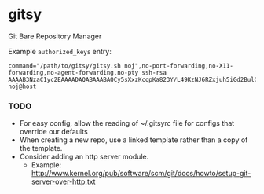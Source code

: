 gitsy
=====

Git Bare Repository Manager

Example `authorized_keys` entry:

```
command="/path/to/gitsy/gitsy.sh noj",no-port-forwarding,no-X11-forwarding,no-agent-forwarding,no-pty ssh-rsa AAAAB3NzaC1yc2EAAAADAQABAAABAQCy5sXxzKcqpKa823Y/L49KzNJ6RZxjuh5iGd2Bul0Mp934AE/Z1TkaoWfUorVg3m8YV0tzKPrF+W64/lBYGPc7O3MqORnAjhQIBcwKilJkmqeThe+DlRtD1yCLSvItweEaD72gtbnkPMOLLek2weJ9rqyl0U5kmIhMyhd77ZmTwLK5y+1IO/3LKX4en4d2pmotTOFuBSvYZYgVpaR6zC1S55IxvlQ6QpHNjOXxAsJXPZtM6MBNZx/jFBhRwq4JodBbL854iA5UPIHdHAGpo2bPqZTHv2vTKG34PPQu5cHSE+icMY0PPdJRSd+eaMp7XmudkXIlyDipRiRvJCBUiLTv noj@host
```

### TODO

* For easy config, allow the reading of ~/.gitsyrc file for configs that override our defaults
* When creating a new repo, use a linked template rather than a copy of the template.
* Consider adding an http server module.
	* Example: http://www.kernel.org/pub/software/scm/git/docs/howto/setup-git-server-over-http.txt
